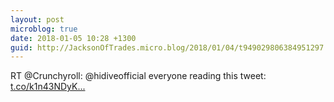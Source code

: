 ```yaml
---
layout: post
microblog: true
date: 2018-01-05 10:28 +1300
guid: http://JacksonOfTrades.micro.blog/2018/01/04/t949029806384951297.html
---
```

RT @Crunchyroll: @hidiveofficial everyone reading this tweet: [t.co/k1n43NDyK...](https://t.co/k1n43NDyKR)
